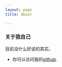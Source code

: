 ```yaml
---
layout: page 
title: About

---
```


### 关于我自己

目前没什么好说的其实。

* 你可以访问我的[github](https://github.com/JackRyannn).
